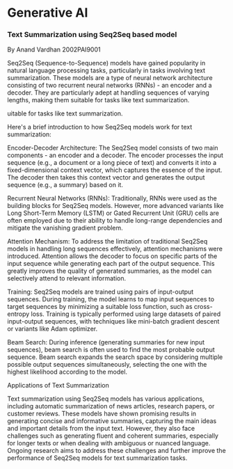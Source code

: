 # Generative AI
### Text Summarization using Seq2Seq based model 
By Anand Vardhan 2002PAI9001

Seq2Seq (Sequence-to-Sequence) models have gained popularity in natural language processing tasks, particularly in tasks involving text summarization. These models are a type of neural network architecture consisting of two recurrent neural networks (RNNs) - an encoder and a decoder. They are particularly adept at handling sequences of varying lengths, making them suitable for tasks like text summarization.

uitable for tasks like text summarization.

Here's a brief introduction to how Seq2Seq models work for text summarization:

Encoder-Decoder Architecture: The Seq2Seq model consists of two main components - an encoder and a decoder. The encoder processes the input sequence (e.g., a document or a long piece of text) and converts it into a fixed-dimensional context vector, which captures the essence of the input. The decoder then takes this context vector and generates the output sequence (e.g., a summary) based on it.

Recurrent Neural Networks (RNNs): Traditionally, RNNs were used as the building blocks for Seq2Seq models. However, more advanced variants like Long Short-Term Memory (LSTM) or Gated Recurrent Unit (GRU) cells are often employed due to their ability to handle long-range dependencies and mitigate the vanishing gradient problem.

Attention Mechanism: To address the limitation of traditional Seq2Seq models in handling long sequences effectively, attention mechanisms were introduced. Attention allows the decoder to focus on specific parts of the input sequence while generating each part of the output sequence. This greatly improves the quality of generated summaries, as the model can selectively attend to relevant information.

Training: Seq2Seq models are trained using pairs of input-output sequences. During training, the model learns to map input sequences to target sequences by minimizing a suitable loss function, such as cross-entropy loss. Training is typically performed using large datasets of paired input-output sequences, with techniques like mini-batch gradient descent or variants like Adam optimizer.

Beam Search: During inference (generating summaries for new input sequences), beam search is often used to find the most probable output sequence. Beam search expands the search space by considering multiple possible output sequences simultaneously, selecting the one with the highest likelihood according to the model.

Applications of Text Summarization

Text summarization using Seq2Seq models has various applications, including automatic summarization of news articles, research papers, or customer reviews. These models have shown promising results in generating concise and informative summaries, capturing the main ideas and important details from the input text. However, they also face challenges such as generating fluent and coherent summaries, especially for longer texts or when dealing with ambiguous or nuanced language. Ongoing research aims to address these challenges and further improve the performance of Seq2Seq models for text summarization tasks.
